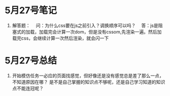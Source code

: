 # 5月27号笔记
1. 解答题：
&emsp;问：为什么css要在js之前引入？调换顺序可以吗？
&emsp;答：js是阻塞式的加载，加载完会计算一次dom，但是没有cssom,先渲染一遍。然后加载完css，会继续计算一次然后渲染，就会闪一下
# 5月27号总结
1. 开始模仿任务一必应的页面找感觉，但好像还是没有感觉总是差了那么一点，不知道原因在哪？
是不是自己掌握的知识点不够呢，还是自己学习知道的知识点不能连冠呢？